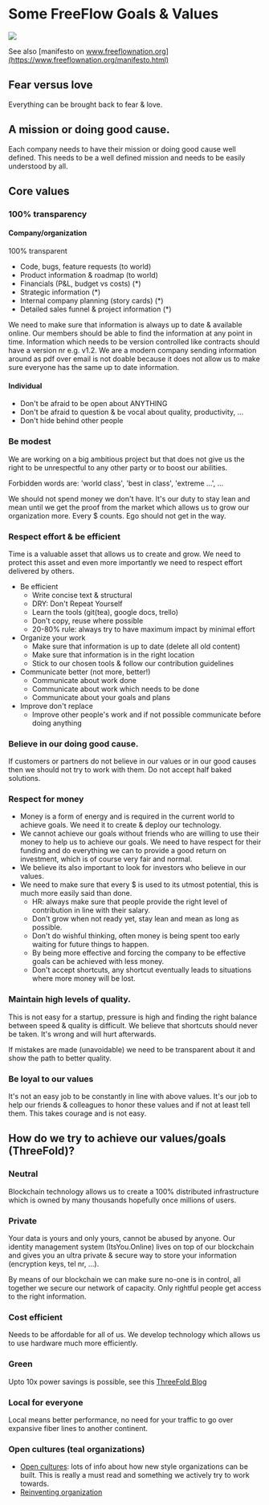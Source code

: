 
# Some FreeFlow Goals & Values

![](https://images.unsplash.com/photo-1504805572947-34fad45aed93?ixlib=rb-0.3.5&s=74c19962d5b4d6c38ada87c81c069b50&auto=format&fit=crop&w=1350&q=80)

See also [manifesto on www.freeflownation.org](https://www.freeflownation.org/manifesto.html)

## Fear versus love

Everything can be brought back to fear & love.

## A mission or doing good cause.

Each company needs to have their mission or doing good cause well defined.
This needs to be a well defined mission and needs to be easily understood by all.

## Core values

### 100% transparency

#### Company/organization

100% transparent

- Code, bugs, feature requests (to world)
- Product information & roadmap (to world)
- Financials (P&L, budget vs costs) (\*)
- Strategic information (\*)
- Internal company planning (story cards) (\*)
- Detailed sales funnel & project information (\*)

We need to make sure that information is always up to date & available online. Our members should be able to find the information at any point in time. Information which needs to be version controlled like contracts should have a version nr e.g. v1.2. We are a modern company sending information around as pdf over email is not doable because it does not allow us to make sure everyone has the same up to date information.

#### Individual

- Don't be afraid to be open about ANYTHING
- Don't be afraid to question & be vocal about quality, productivity, ...
- Don't hide behind other people

### Be modest

We are working on a big ambitious project but that does not give us the right to be unrespectful to any other party or to boost our abilities.

Forbidden words are: 'world class', 'best in class', 'extreme ...', ...

We should not spend money we don't have. It's our duty to stay lean and mean until we get the proof from the market which allows us to grow our organization more. Every $ counts. Ego should not get in the way.

### Respect effort & be efficient

Time is a valuable asset that allows us to create and grow. We need to protect this asset and even more importantly we need to respect effort delivered by others.

- Be efficient
    - Write concise text & structural
    - DRY: Don't Repeat Yourself
    - Learn the tools (git(tea), google docs, trello)
    - Don't copy, reuse where possible
    - 20-80% rule: always try to have maximum impact by minimal effort
- Organize your work
    - Make sure that information is up to date (delete all old content)
    - Make sure that information is in the right location
    - Stick to our chosen tools & follow our contribution guidelines
- Communicate better (not more, better!)
    - Communicate about work done
    - Communicate about work which needs to be done
    - Communicate about your goals and plans
- Improve don't replace
    - Improve other people's work and if not possible communicate before doing anything

### Believe in our doing good cause.

If customers or partners do not believe in our values or in our good causes then we should not try to work with them. Do not accept half baked solutions.

### Respect for money

- Money is a form of energy and is required in the current world to achieve goals. We need it to create & deploy our technology.
- We cannot achieve our goals without friends who are willing to use their money to help us to achieve our goals. We need to have respect for their funding and do everything we can to provide a good return on investment, which is of course very fair and normal.
- We believe its also important to look for investors who believe in our values.
- We need to make sure that every $ is used to its utmost potential, this is much more easily said than done.
	- HR: always make sure that people provide the right level of contribution in line with their salary.
	- Don't grow when not ready yet, stay lean and mean as long as possible.
	- Don't do wishful thinking, often money is being spent too early waiting for future things to happen.
	- By being more effective and forcing the company to be effective goals can be achieved with less money.
	- Don't accept shortcuts, any shortcut eventually leads to situations where more money will be lost.


### Maintain high levels of quality.

This is not easy for a startup, pressure is high and finding the right balance between speed & quality is difficult.
We believe that shortcuts should never be taken. It's wrong and will hurt afterwards.

If mistakes are made (unavoidable) we need to be transparent about it and show the path to better quality.


### Be loyal to our values

It's not an easy job to be constantly in line with above values.
It's our job to help our friends & colleagues to honor these values and if not at least tell them.
This takes courage and is not easy.


## How do we try to achieve our values/goals (ThreeFold)?

### Neutral

Blockchain technology allows us to create a 100% distributed infrastructure which is owned by many thousands hopefully once millions of users.

### Private

Your data is yours and only yours, cannot be abused by anyone.
Our identity management system (ItsYou.Online) lives on top of our blockchain and gives you an ultra private & secure way to store your information (encryption keys, tel nr, ...).

By means of our blockchain we can make sure no-one is in control, all together we secure our network of capacity. Only rightful people get access to the right information.

### Cost efficient

Needs to be affordable for all of us.
We develop technology which allows us to use hardware much more efficiently.

### Green

Upto 10x power savings is possible, see this [ThreeFold Blog](https://blog.threefold.io/blog/tfblog/posts/10-times-power-savings-is-this-possible)

### Local for everyone

Local means better performance, no need for your traffic to go over expansive fiber lines to another continent.


### Open cultures (teal organizations)

- [Open cultures](https://danieltenner.com/open-cultures/): lots of info about how new style organizations can be built. This is really a must read and something we actively try to work towards.
- [Reinventing organization](http://www.reinventingorganizations.com/uploads/2/1/9/8/21988088/140305_laloux_reinventing_organizations.pdf)